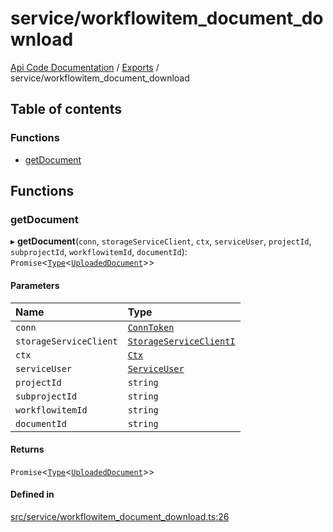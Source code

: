 # service/workflowitem\_document\_download
[Api Code Documentation](../README.md) / [Exports](../modules.md) / service/workflowitem\_document\_download

## Table of contents

### Functions

- [getDocument](service_workflowitem_document_download.md#getdocument)

## Functions

### getDocument

▸ **getDocument**(`conn`, `storageServiceClient`, `ctx`, `serviceUser`, `projectId`, `subprojectId`, `workflowitemId`, `documentId`): `Promise`\<[`Type`](result.md#type)\<[`UploadedDocument`](../interfaces/service_domain_document_document.UploadedDocument.md)\>\>

#### Parameters

| Name | Type |
| :------ | :------ |
| `conn` | [`ConnToken`](service_conn.md#conntoken) |
| `storageServiceClient` | [`StorageServiceClientI`](../interfaces/service_Client_storage_service_h.StorageServiceClientI.md) |
| `ctx` | [`Ctx`](../interfaces/lib_ctx.Ctx.md) |
| `serviceUser` | [`ServiceUser`](../interfaces/service_domain_organization_service_user.ServiceUser.md) |
| `projectId` | `string` |
| `subprojectId` | `string` |
| `workflowitemId` | `string` |
| `documentId` | `string` |

#### Returns

`Promise`\<[`Type`](result.md#type)\<[`UploadedDocument`](../interfaces/service_domain_document_document.UploadedDocument.md)\>\>

#### Defined in

[src/service/workflowitem_document_download.ts:26](https://github.com/openkfw/TruBudget/blob/c993c60c/api/src/service/workflowitem_document_download.ts#L26)

